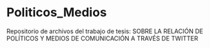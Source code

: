 # Politicos_Medios
Repositorio de archivos del trabajo de tesis:
SOBRE LA RELACIÓN DE POLÍTICOS Y MEDIOS DE COMUNICACIÓN A TRAVÉS DE TWITTER
